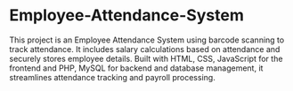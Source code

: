 # Employee-Attendance-System
This project is an Employee Attendance System using barcode scanning to track attendance. It includes salary calculations based on attendance and securely stores employee details. Built with HTML, CSS, JavaScript for the frontend and PHP, MySQL for backend and database management, it streamlines attendance tracking and payroll processing.
